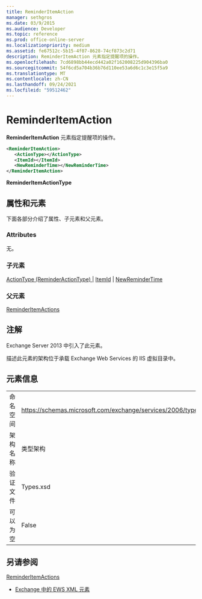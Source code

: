```yaml
---
title: ReminderItemAction
manager: sethgros
ms.date: 03/9/2015
ms.audience: Developer
ms.topic: reference
ms.prod: office-online-server
ms.localizationpriority: medium
ms.assetid: fe67512c-5b15-4f07-8628-74cf873c2d71
description: ReminderItemAction 元素指定提醒项的操作。
ms.openlocfilehash: 7cd6898bb44ecd442a02f162008225d904396ba0
ms.sourcegitcommit: 54f6cd5a704b36b76d110ee53a6d6c1c3e15f5a9
ms.translationtype: MT
ms.contentlocale: zh-CN
ms.lasthandoff: 09/24/2021
ms.locfileid: "59512462"
---
```

# <a name="reminderitemaction"></a>ReminderItemAction

**ReminderItemAction** 元素指定提醒项的操作。 
  
```XML
<ReminderItemAction>
   <ActionType></ActionType>
   <ItemId></ItemId>
   <NewReminderTime></NewReminderTime>
</ReminderItemAction>
```

 **ReminderItemActionType**
## <a name="attributes-and-elements"></a>属性和元素

下面各部分介绍了属性、子元素和父元素。
  
### <a name="attributes"></a>Attributes

无。
  
### <a name="child-elements"></a>子元素

[ActionType (ReminderActionType) ](actiontype-reminderactiontype.md)  | [ItemId](itemid.md)  | [NewReminderTime](newremindertime.md)
  
### <a name="parent-elements"></a>父元素

[ReminderItemActions](reminderitemactions.md)
  
## <a name="remarks"></a>注解

Exchange Server 2013 中引入了此元素。
  
描述此元素的架构位于承载 Exchange Web Services 的 IIS 虚拟目录中。
  
## <a name="element-information"></a>元素信息

|||
|:-----|:-----|
|命名空间  <br/> |https://schemas.microsoft.com/exchange/services/2006/types  <br/> |
|架构名称  <br/> |类型架构  <br/> |
|验证文件  <br/> |Types.xsd  <br/> |
|可以为空  <br/> |False  <br/> |
   
## <a name="see-also"></a>另请参阅



[ReminderItemActions](reminderitemactions.md)


- [Exchange 中的 EWS XML 元素](ews-xml-elements-in-exchange.md)

